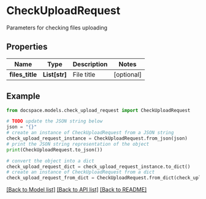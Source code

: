 # CheckUploadRequest

Parameters for checking files uploading

## Properties

Name | Type | Description | Notes
------------ | ------------- | ------------- | -------------
**files_title** | **List[str]** | File title | [optional] 

## Example

```python
from docspace.models.check_upload_request import CheckUploadRequest

# TODO update the JSON string below
json = "{}"
# create an instance of CheckUploadRequest from a JSON string
check_upload_request_instance = CheckUploadRequest.from_json(json)
# print the JSON string representation of the object
print(CheckUploadRequest.to_json())

# convert the object into a dict
check_upload_request_dict = check_upload_request_instance.to_dict()
# create an instance of CheckUploadRequest from a dict
check_upload_request_from_dict = CheckUploadRequest.from_dict(check_upload_request_dict)
```
[[Back to Model list]](../README.md#documentation-for-models) [[Back to API list]](../README.md#documentation-for-api-endpoints) [[Back to README]](../README.md)


